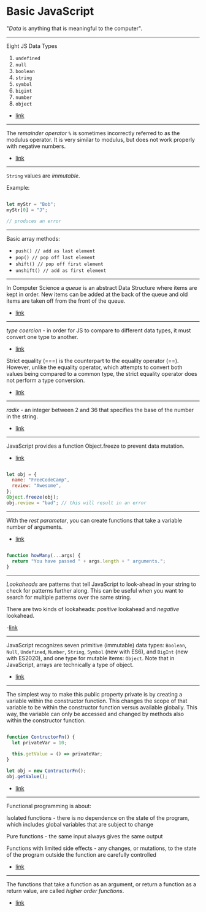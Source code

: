# Basic JavaScript

"*Data* is anything that is meaningful to the computer".

--- 

Eight JS Data Types

1. `undefined`
2. `null`
3. `boolean`
4. `string`
5. `symbol`
6. `bigint`
7. `number`
8. `object`

- [link](https://www.freecodecamp.org/learn/javascript-algorithms-and-data-structures/basic-javascript/declare-javascript-variables)

---

The *remainder operator* `%` is sometimes incorrectly referred to as the modulus
operator. It is very similar to modulus, but does not work properly with
negative numbers.

- [link](https://www.freecodecamp.org/learn/javascript-algorithms-and-data-structures/basic-javascript/finding-a-remainder-in-javascript)

---

`String` values are *immutable*. 

Example:

```javascript

let myStr = "Bob";
myStr[0] = "J";

// produces an error
```
---

Basic array methods:

* `push() // add as last element`
* `pop() // pop off last element`
* `shift() // pop off first element` 
* `unshift() // add as first element`

---

In Computer Science a *queue* is an abstract Data Structure where items are
kept in order. New items can be added at the back of the queue and old items
are taken off from the front of the queue.

- [link](https://www.freecodecamp.org/learn/javascript-algorithms-and-data-structures/basic-javascript/stand-in-line)

---

*type coercion* - in order for JS to compare to different data types, it must
convert one type to another.

- [link](https://www.freecodecamp.org/learn/javascript-algorithms-and-data-structures/basic-javascript/comparison-with-the-equality-operator)

Strict equality (===) is the counterpart to the equality operator (==).
However, unlike the equality operator, which attempts to convert both values
being compared to a common type, the strict equality operator does not perform
a type conversion.

- [link](https://www.freecodecamp.org/learn/javascript-algorithms-and-data-structures/basic-javascript/comparison-with-the-strict-equality-operator)

---

*radix* - an integer between 2 and 36 that specifies the base of the number in the string.

- [link](https://www.freecodecamp.org/learn/javascript-algorithms-and-data-structures/basic-javascript/use-the-parseint-function-with-a-radix)

---

JavaScript provides a function Object.freeze to prevent data mutation.

- [link](https://www.freecodecamp.org/learn/javascript-algorithms-and-data-structures/es6/prevent-object-mutation)

```javascript

let obj = {
  name: "FreeCodeCamp",
  review: "Awesome",
};
Object.freeze(obj);
obj.review = "bad"; // this will result in an error

```
---

With the *rest parameter*, you can create functions that take a variable number of arguments.

- [link](https://www.freecodecamp.org/learn/javascript-algorithms-and-data-structures/es6/use-the-rest-parameter-with-function-parameters)

```javascript

function howMany(...args) {
  return "You have passed " + args.length + " arguments.";
}

```

---

*Lookaheads* are patterns that tell JavaScript to look-ahead in your string to check for patterns further along. This can be useful when you want to search for multiple patterns over the same string.

There are two kinds of lookaheads: *positive* lookahead and *negative* lookahead.

-[link](https://www.freecodecamp.org/learn/javascript-algorithms-and-data-structures/regular-expressions/positive-and-negative-lookahead)

---

JavaScript recognizes seven primitive (immutable) data types: `Boolean`,
`Null`, `Undefined`, `Number`, `String`, `Symbol` (new with ES6), and `BigInt`
(new with ES2020), and one type for mutable items: `Object`. Note that in
JavaScript, arrays are technically a type of object.

- [link](https://www.freecodecamp.org/learn/javascript-algorithms-and-data-structures/debugging/use-typeof-to-check-the-type-of-a-variable)

---

The simplest way to make this public property private is by creating a variable
within the constructor function. This changes the scope of that variable to be
within the constructor function versus available globally. This way, the
variable can only be accessed and changed by methods also within the
constructor function.

```javascript

function ContructorFn() {
  let privateVar = 10;

  this.getValue = () => privateVar;
}

let obj = new ContructorFn();
obj.getValue();
```

- [link](https://www.freecodecamp.org/learn/javascript-algorithms-and-data-structures/object-oriented-programming/use-closure-to-protect-properties-within-an-object-from-being-modified-externally)

---

Functional programming is about:

Isolated functions - there is no dependence on the state of the program, which includes global variables that are subject to change

Pure functions - the same input always gives the same output

Functions with limited side effects - any changes, or mutations, to the state of the program outside the function are carefully controlled

- [link](https://www.freecodecamp.org/learn/javascript-algorithms-and-data-structures/functional-programming/learn-about-functional-programming)

---

The functions that take a function as an argument, or return a function as a return value, are called *higher order functions*.

- [link](https://www.freecodecamp.org/learn/javascript-algorithms-and-data-structures/functional-programming/understand-functional-programming-terminology)


